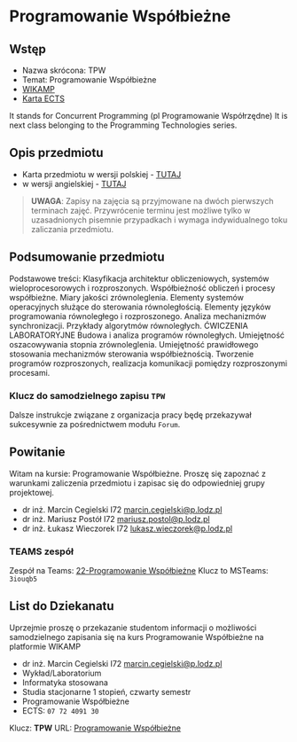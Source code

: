 # Programowanie Współbieżne

## Wstęp

- Nazwa skrócona: TPW
- Temat: Programowanie Współbieżne
- [WIKAMP][WIKAMP]
- [Karta ECTS][pwects]

It stands for Concurrent Programming (pl Programowanie Współrzędne)
It is next class belonging to the Programming Technologies series.

## Opis przedmiotu

- Karta przedmiotu w wersji polskiej - [TUTAJ][pwects]
- w wersji angielskiej - [TUTAJ](https:/a.b.c)

> **UWAGA**: Zapisy na zajęcia są przyjmowane na dwóch pierwszych terminach zajęć. Przywrócenie terminu jest możliwe tylko w uzasadnionych pisemnie przypadkach i wymaga indywidualnego toku zaliczania przedmiotu.

## Podsumowanie przedmiotu

Podstawowe treści: Klasyfikacja architektur obliczeniowych, systemów wieloprocesorowych i rozproszonych. Współbieżność obliczeń i procesy współbieżne. Miary jakości zrównoleglenia. Elementy systemów operacyjnych służące do sterowania równoległością. Elementy języków programowania równoległego i rozproszonego. Analiza mechanizmów synchronizacji. Przykłady algorytmów równoległych. ĆWICZENIA LABORATORYJNE Budowa i analiza programów równoległych. Umiejętność oszacowywania stopnia zrównoleglenia. Umiejętność prawidłowego stosowania mechanizmów sterowania współbieżnością. Tworzenie programów rozproszonych, realizacja komunikacji pomiędzy rozproszonymi procesami.

### Klucz do samodzielnego zapisu `TPW`

Dalsze instrukcje związane z organizacja pracy będę przekazywał sukcesywnie za pośrednictwem modułu `Forum`.

## Powitanie

Witam na kursie: Programowanie Współbieżne. Proszę się zapoznać z warunkami zaliczenia przedmiotu i zapisac się do odpowiedniej grupy projektowej.

- dr inż. Marcin Cegielski I72 <marcin.cegielski@p.lodz.pl>
- dr inż. Mariusz Postół I72 <mariusz.postol@p.lodz.pl>
- dr inż. Łukasz Wieczorek I72 <lukasz.wieczorek@p.lodz.pl>

### TEAMS zespół

Zespół na Teams: [22-Programowanie Współbieżne](https://teams.microsoft.com/l/team/19%3aPIyhePQOoNLc6_kNAcf4eZn12N5CfDMLVS6-p0Lt6nc1%40thread.tacv2/conversations?groupId=cb8f6094-ed72-4acb-a286-6886488a7b01&tenantId=67ea5955-9b5c-4693-a8f9-960f2a3b49bb)
Klucz to MSTeams: `3iouqb5`

## List do Dziekanatu

Uprzejmie proszę o przekazanie studentom informacji o możliwości samodzielnego zapisania się na kurs Programowanie Współbieżne na platformie WIKAMP

- dr inż. Marcin Cegielski I72 <marcin.cegielski@p.lodz.pl>
- Wykład/Laboratorium
- Informatyka stosowana
- Studia stacjonarne 1 stopień, czwarty semestr
- Programowanie Współbieżne
- ECTS: `07 72 4091 30`

Klucz: **TPW**
URL: [Programowanie Współbieżne][WIKAMP]

[WIKAMP]: https://ftims.edu.p.lodz.pl/course/view.php?id=2332
[pwects]: https://programy.p.lodz.pl/ectslabel-web/przedmiot_4.jsp?l=pl&idPrzedmiotu=179880&pkId=1654&s=4&j=0&w=informatyka%20stosowana&v=4
